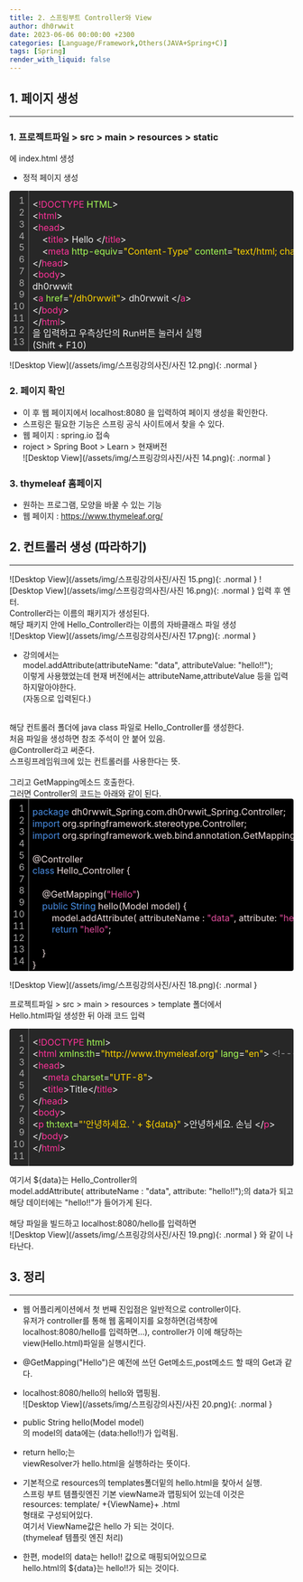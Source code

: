 ```yaml
---
title: 2. 스프링부트 Controller와 View
author: dh0rwwit
date: 2023-06-06 00:00:00 +2300
categories: [Language/Framework,Others(JAVA+Spring+C)]
tags: [Spring]
render_with_liquid: false
---
```


## 1. 페이지 생성
---
### 1. 프로젝트파일 > src > main > resources > static <br>
에 index.html 생성 <br>
- 정적 페이지 생성 <br>

<div class="colorscripter-code" style="color:#f0f0f0;font-family:Consolas,font-size:'20px' ,'Liberation Mono', Menlo, Courier, monospace !important; position:relative !important;overflow:auto"><table class="colorscripter-code-table" style="margin:0;padding:0;border:none;background-color:#272727;border-radius:4px;" cellspacing="0" cellpadding="0"><tr><td style="padding:6px;border-right:2px solid #4f4f4f"><div style="margin:0;padding:0;word-break:normal;text-align:right;color:#aaa;font-family:Consolas,font-size:'20px' ,'Liberation Mono', Menlo, Courier, monospace !important;line-height:130%"><div style="line-height:130%">1</div><div style="line-height:130%">2</div><div style="line-height:130%">3</div><div style="line-height:130%">4</div><div style="line-height:130%">5</div><div style="line-height:130%">6</div><div style="line-height:130%">7</div><div style="line-height:130%">8</div><div style="line-height:130%">9</div><div style="line-height:130%">10</div><div style="line-height:130%">11</div><div style="line-height:130%">12</div><div style="line-height:130%">13</div></div></td><td style="padding:6px 0;text-align:left"><div style="margin:0;padding:0;color:#f0f0f0;font-family:Consolas,font-size:'20px' ,'Liberation Mono', Menlo, Courier, monospace !important;line-height:130%"><div style="padding:0 6px; white-space:pre; line-height:130%"><font color="#f0f0f0">&lt;</font><font color="#ff3399">!DOCTYPE</font>&nbsp;<font color="#a8ff58">HTML</font><font color="#f0f0f0">&gt;</font></div><div style="padding:0 6px; white-space:pre; line-height:130%"><font color="#f0f0f0">&lt;</font><font color="#ff3399">html</font><font color="#f0f0f0">&gt;</font></div><div style="padding:0 6px; white-space:pre; line-height:130%"><font color="#f0f0f0">&lt;</font><font color="#ff3399">head</font><font color="#f0f0f0">&gt;</font></div><div style="padding:0 6px; white-space:pre; line-height:130%">&nbsp;&nbsp;&nbsp;&nbsp;<font color="#f0f0f0">&lt;</font><font color="#ff3399">title</font><font color="#f0f0f0">&gt;</font>&nbsp;Hello&nbsp;<font color="#f0f0f0">&lt;</font><font color="#f0f0f0">/</font><font color="#ff3399">title</font><font color="#f0f0f0">&gt;</font></div><div style="padding:0 6px; white-space:pre; line-height:130%">&nbsp;&nbsp;&nbsp;&nbsp;<font color="#f0f0f0">&lt;</font><font color="#ff3399">meta</font>&nbsp;<font color="#a8ff58">http-equiv</font>=<font color="#ffd500">"Content-Type"</font><font color="#a8ff58"></font>&nbsp;<font color="#a8ff58">content</font>=<font color="#ffd500">"text/html;&nbsp;charset=UTF-8"</font><font color="#a8ff58"></font>&nbsp;<font color="#a8ff58">/</font><font color="#f0f0f0">&gt;</font></div><div style="padding:0 6px; white-space:pre; line-height:130%"><font color="#f0f0f0">&lt;</font><font color="#f0f0f0">/</font><font color="#ff3399">head</font><font color="#f0f0f0">&gt;</font></div><div style="padding:0 6px; white-space:pre; line-height:130%"><font color="#f0f0f0">&lt;</font><font color="#ff3399">body</font><font color="#f0f0f0">&gt;</font>&nbsp;</div><div style="padding:0 6px; white-space:pre; line-height:130%">dh0rwwit</div><div style="padding:0 6px; white-space:pre; line-height:130%"><font color="#f0f0f0">&lt;</font><font color="#ff3399">a</font>&nbsp;<font color="#a8ff58">href</font>=<font color="#ffd500">"/dh0rwwit"</font><font color="#a8ff58"></font><font color="#f0f0f0">&gt;</font>&nbsp;dh0rwwit&nbsp;<font color="#f0f0f0">&lt;</font><font color="#f0f0f0">/</font><font color="#ff3399">a</font><font color="#f0f0f0">&gt;</font></div><div style="padding:0 6px; white-space:pre; line-height:130%"><font color="#f0f0f0">&lt;</font><font color="#f0f0f0">/</font><font color="#ff3399">body</font><font color="#f0f0f0">&gt;</font></div><div style="padding:0 6px; white-space:pre; line-height:130%"><font color="#f0f0f0">&lt;</font><font color="#f0f0f0">/</font><font color="#ff3399">html</font><font color="#f0f0f0">&gt;</font></div><div style="padding:0 6px; white-space:pre; line-height:130%">을&nbsp;입력하고&nbsp;우측상단의&nbsp;Run버튼&nbsp;눌러서&nbsp;실행&nbsp;</div><div style="padding:0 6px; white-space:pre; line-height:130%">(Shift&nbsp;+&nbsp;F10)</div></div><div style="text-align:right;margin-top:-13px;margin-right:5px;font-size:9px;font-style:italic"></div></td><td style="vertical-align:bottom;padding:0 2px 4px 0"></td></tr></table></div>

![Desktop View](/assets/img/스프링강의사진/사진 12.png){: .normal }

### 2. 페이지 확인
- 이 후 웹 페이지에서 localhost:8080 을 입력하여 페이지 생성을 확인한다. <br>
- 스프링은 필요한 기능은 스프링 공식 사이트에서 찾을 수 있다. <br>
- 웹 페이지 : spring.io 접속 <br>
- roject > Spring Boot > Learn > 현재버전 <br>
![Desktop View](/assets/img/스프링강의사진/사진 14.png){: .normal }

### 3. thymeleaf 홈페이지
- 원하는 프로그램, 모양을 바꿀 수 있는 기능
- 웹 페이지 : https://www.thymeleaf.org/

## 2. 컨트롤러 생성 (따라하기) 
---
![Desktop View](/assets/img/스프링강의사진/사진 15.png){: .normal }
![Desktop View](/assets/img/스프링강의사진/사진 16.png){: .normal }
입력 후 엔터. <br>
Controller라는 이름의 패키지가 생성된다. <br>
해당 패키지 안에 Hello_Controller라는 이름의 자바클래스 파일 생성 <br>
![Desktop View](/assets/img/스프링강의사진/사진 17.png){: .normal }

- 강의에서는  <br>
model.addAttribute(attributeName: "data", attributeValue: "hello!!"); <br>
이렇게 사용했었는데 현재 버전에서는 attributeName,attributeValue 등을 입력하지말아야한다. <br>
(자동으로 입력된다.) <br>
<br>
해당 컨트롤러 폴더에 java class 파일로 Hello_Controller를 생성한다. <br>
처음 파일을 생성하면 참조 주석이 안 붙어 있음. <br>
@Controller라고 써준다. <br>
스프링프레임워크에 있는 컨트롤러를 사용한다는 뜻. <br>
<br>
그리고 GetMapping메소드 호출한다. <br>
그러면 Controller의 코드는 아래와 같이 된다. <br>

<div class="colorscripter-code" style="color:#F2E1E1;font-family:Consolas,font-size:'20px' ,'Liberation Mono', Menlo, Courier, monospace !important; position:relative !important;overflow:auto"><table class="colorscripter-code-table" style="margin:0;padding:0;border:none;background-color:#000000;border-radius:4px;" cellspacing="0" cellpadding="0"><tr><td style="padding:6px;border-right:2px solid #4f4f4f"><div style="margin:0;padding:0;word-break:normal;text-align:right;color:#aaa;font-family:Consolas,font-size:'20px' ,'Liberation Mono', Menlo, Courier, monospace !important;line-height:130%"><div style="line-height:130%">1</div><div style="line-height:130%">2</div><div style="line-height:130%">3</div><div style="line-height:130%">4</div><div style="line-height:130%">5</div><div style="line-height:130%">6</div><div style="line-height:130%">7</div><div style="line-height:130%">8</div><div style="line-height:130%">9</div><div style="line-height:130%">10</div><div style="line-height:130%">11</div><div style="line-height:130%">12</div><div style="line-height:130%">13</div><div style="line-height:130%">14</div></div></td><td style="padding:6px 0;text-align:left"><div style="margin:0;padding:0;color:#F2E1E1;font-family:Consolas,font-size:'20px' ,'Liberation Mono', Menlo, Courier, monospace !important;line-height:130%"><div style="padding:0 6px; white-space:pre; line-height:130%"><font color="#4A8FE6">package</font>&nbsp;dh0rwwit_Spring.com.dh0rwwit_Spring.Controller;</div><div style="padding:0 6px; white-space:pre; line-height:130%"><font color="#4A8FE6">import</font>&nbsp;org.springframework.stereotype.Controller;</div><div style="padding:0 6px; white-space:pre; line-height:130%"><font color="#4A8FE6">import</font>&nbsp;org.springframework.web.bind.annotation.GetMapping;</div><div style="padding:0 6px; white-space:pre; line-height:130%">&nbsp;</div><div style="padding:0 6px; white-space:pre; line-height:130%">@Controller</div><div style="padding:0 6px; white-space:pre; line-height:130%"><font color="#4A8FE6">class</font>&nbsp;Hello_Controller&nbsp;{</div><div style="padding:0 6px; white-space:pre; line-height:130%">&nbsp;</div><div style="padding:0 6px; white-space:pre; line-height:130%">&nbsp;&nbsp;&nbsp;&nbsp;@GetMapping(<font color="#E14E9D">"Hello"</font>)</div><div style="padding:0 6px; white-space:pre; line-height:130%">&nbsp;&nbsp;&nbsp;&nbsp;<font color="#4A8FE6">public</font>&nbsp;<font color="#4C99F4">String</font>&nbsp;hello(Model&nbsp;model)&nbsp;{</div><div style="padding:0 6px; white-space:pre; line-height:130%">&nbsp;&nbsp;&nbsp;&nbsp;&nbsp;&nbsp;&nbsp;&nbsp;model.addAttribute(&nbsp;attributeName&nbsp;:&nbsp;<font color="#E14E9D">"data"</font>,&nbsp;attribute:&nbsp;<font color="#E14E9D">"hello!!"</font>);</div><div style="padding:0 6px; white-space:pre; line-height:130%">&nbsp;&nbsp;&nbsp;&nbsp;&nbsp;&nbsp;&nbsp;&nbsp;<font color="#4A8FE6">return</font>&nbsp;<font color="#E14E9D">"hello"</font>;</div><div style="padding:0 6px; white-space:pre; line-height:130%">&nbsp;</div><div style="padding:0 6px; white-space:pre; line-height:130%">&nbsp;&nbsp;&nbsp;&nbsp;}</div><div style="padding:0 6px; white-space:pre; line-height:130%">}</div></div><div style="text-align:right;margin-top:-13px;margin-right:5px;font-size:9px;font-style:italic"></div></td><td style="vertical-align:bottom;padding:0 2px 4px 0"></td></tr></table></div>

![Desktop View](/assets/img/스프링강의사진/사진 18.png){: .normal } 


프로젝트파일 > src > main > resources > template 폴더에서 <br>
Hello.html파일 생성한 뒤 아래 코드 입력 <br>

<div class="colorscripter-code" style="color:#f0f0f0;font-family:Consolas,font-size:'20px' ,'Liberation Mono', Menlo, Courier, monospace !important; position:relative !important;overflow:auto"><table class="colorscripter-code-table" style="margin:0;padding:0;border:none;background-color:#272727;border-radius:4px;" cellspacing="0" cellpadding="0"><tr><td style="padding:6px;border-right:2px solid #4f4f4f"><div style="margin:0;padding:0;word-break:normal;text-align:right;color:#aaa;font-family:Consolas,font-size:'20px' ,'Liberation Mono', Menlo, Courier, monospace !important;line-height:130%"><div style="line-height:130%">1</div><div style="line-height:130%">2</div><div style="line-height:130%">3</div><div style="line-height:130%">4</div><div style="line-height:130%">5</div><div style="line-height:130%">6</div><div style="line-height:130%">7</div><div style="line-height:130%">8</div><div style="line-height:130%">9</div><div style="line-height:130%">10</div><div style="line-height:130%">11</div></div></td><td style="padding:6px 0;text-align:left"><div style="margin:0;padding:0;color:#f0f0f0;font-family:Consolas,font-size:'20px' ,'Liberation Mono', Menlo, Courier, monospace !important;line-height:130%"><div style="padding:0 6px; white-space:pre; line-height:130%"><font color="#f0f0f0">&lt;</font><font color="#ff3399">!DOCTYPE</font>&nbsp;<font color="#a8ff58">html</font><font color="#f0f0f0">&gt;</font></div><div style="padding:0 6px; white-space:pre; line-height:130%"><font color="#f0f0f0">&lt;</font><font color="#ff3399">html</font>&nbsp;<font color="#a8ff58">xmlns:th</font>=<font color="#ffd500">"http://www.thymeleaf.org"</font><font color="#a8ff58"></font>&nbsp;<font color="#a8ff58">lang</font>=<font color="#ffd500">"en"</font><font color="#a8ff58"></font><font color="#f0f0f0">&gt;</font>&nbsp;<font color="#999999">&lt;!---&nbsp;여기서&nbsp;th는&nbsp;http://www.thymeleaf.org&nbsp;라고&nbsp;정의&nbsp;---&gt;</font></div><div style="padding:0 6px; white-space:pre; line-height:130%"><font color="#f0f0f0">&lt;</font><font color="#ff3399">head</font><font color="#f0f0f0">&gt;</font></div><div style="padding:0 6px; white-space:pre; line-height:130%">&nbsp;&nbsp;&nbsp;&nbsp;<font color="#f0f0f0">&lt;</font><font color="#ff3399">meta</font>&nbsp;<font color="#a8ff58">charset</font>=<font color="#ffd500">"UTF-8"</font><font color="#a8ff58"></font><font color="#f0f0f0">&gt;</font></div><div style="padding:0 6px; white-space:pre; line-height:130%">&nbsp;&nbsp;&nbsp;&nbsp;<font color="#f0f0f0">&lt;</font><font color="#ff3399">title</font><font color="#f0f0f0">&gt;</font>Title<font color="#f0f0f0">&lt;</font><font color="#f0f0f0">/</font><font color="#ff3399">title</font><font color="#f0f0f0">&gt;</font></div><div style="padding:0 6px; white-space:pre; line-height:130%"><font color="#f0f0f0">&lt;</font><font color="#f0f0f0">/</font><font color="#ff3399">head</font><font color="#f0f0f0">&gt;</font></div><div style="padding:0 6px; white-space:pre; line-height:130%"><font color="#f0f0f0">&lt;</font><font color="#ff3399">body</font><font color="#f0f0f0">&gt;</font></div><div style="padding:0 6px; white-space:pre; line-height:130%"><font color="#f0f0f0">&lt;</font><font color="#ff3399">p</font>&nbsp;<font color="#a8ff58">th:text</font>=<font color="#ffd500">"'안녕하세요.&nbsp;'&nbsp;+&nbsp;${data}"</font><font color="#a8ff58"></font>&nbsp;<font color="#a8ff58"></font><font color="#f0f0f0">&gt;</font>안녕하세요.&nbsp;손님&nbsp;<font color="#f0f0f0">&lt;</font><font color="#f0f0f0">/</font><font color="#ff3399">p</font><font color="#f0f0f0">&gt;</font>&nbsp;</div><div style="padding:0 6px; white-space:pre; line-height:130%"><font color="#f0f0f0">&lt;</font><font color="#f0f0f0">/</font><font color="#ff3399">body</font><font color="#f0f0f0">&gt;</font></div><div style="padding:0 6px; white-space:pre; line-height:130%"><font color="#f0f0f0">&lt;</font><font color="#f0f0f0">/</font><font color="#ff3399">html</font><font color="#f0f0f0">&gt;</font></div><div style="padding:0 6px; white-space:pre; line-height:130%">&nbsp;</div></div><div style="text-align:right;margin-top:-13px;margin-right:5px;font-size:9px;font-style:italic"></div></td><td style="vertical-align:bottom;padding:0 2px 4px 0"></td></tr></table></div>

여기서  ${data}는 Hello_Controller의 <br>
model.addAttribute( attributeName : "data", attribute: "hello!!");의 data가 되고 <br>
해당 데이터에는 "hello!!"가 들어가게 된다. <br>
<br>
해당 파일을 빌드하고 localhost:8080/hello를 입력하면 <br>
![Desktop View](/assets/img/스프링강의사진/사진 19.png){: .normal } 
와 같이 나타난다. <br>

## 3. 정리
---
- 웹 어플리케이션에서 첫 번째 진입점은 일반적으로 controller이다. <br>
유저가 controller를 통해 웹 홈페이지를 요청하면(검색창에 localhost:8080/hello를 입력하면...), controller가 이에 해당하는 view(Hello.html)파일을 실행시킨다.

- @GetMapping("Hello")은 예전에 쓰던 Get메소드,post메소드 할 때의 Get과 같다. <br>
- localhost:8080/hello의 hello와 맵핑됨. <br>
![Desktop View](/assets/img/스프링강의사진/사진 20.png){: .normal } 

- public String hello(Model model) <br>
의 model의 data에는 (data:hello!!)가 입력됨. <br>
- return hello;는  <br>
viewResolver가 hello.html을 실행하라는 뜻이다. <br>
   
- 기본적으로 resources의 templates폴더밑의 hello.html을 찾아서 실행. <br>
스프링 부트 템플릿엔진 기본 viewName과 맵핑되어 있는데 이것은 <br>
resources: template/ +{ViewName}+ .html  <br>
형태로 구성되어있다. <br>
여기서 ViewName값은 hello 가 되는 것이다. <br>
(thymeleaf 템플릿 엔진 처리) <br>
- 한편, model의 data는 hello!! 값으로 매핑되어있으므로 <br>
hello.html의 ${data}는 hello!!가 되는 것이다. <br>


